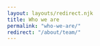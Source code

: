 ```yaml
---
layout: layouts/redirect.njk
title: Who we are
permalink: "who-we-are/"
redirect: "/about/team/"
---
```

